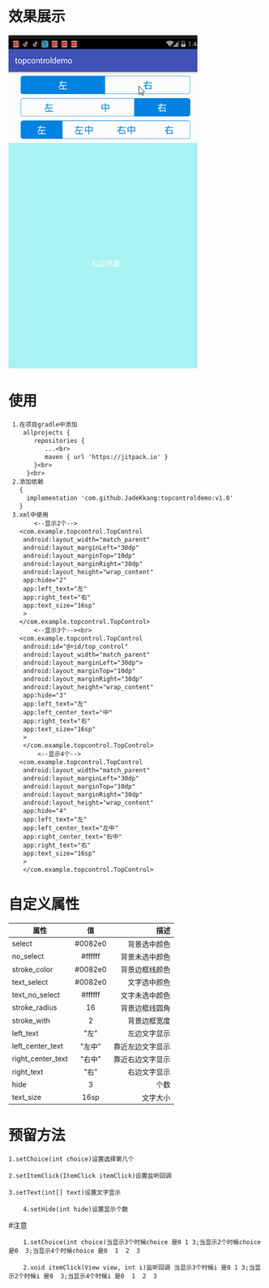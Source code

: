 # 效果展示
![](https://github.com/JadeKkang/topcontroldemo/blob/master/image/topcontrol.gif)
# 使用
     1.在项目gradle中添加
        allprojects {
           repositories {
              ...<br> 
              maven { url 'https://jitpack.io' }
           }<br> 
         }<br> 
     2.添加依赖
       {
         implementation 'com.github.JadeKkang:topcontroldemo:v1.0'
       }
     3.xml中使用
           <--显示2个-->
       <com.example.topcontrol.TopControl
        android:layout_width="match_parent"
        android:layout_marginLeft="30dp"
        android:layout_marginTop="10dp"
        android:layout_marginRight="30dp"
        android:layout_height="wrap_content"
        app:hide="2" 
        app:left_text="左"
        app:right_text="右" 
        app:text_size="16sp"
        > 
       </com.example.topcontrol.TopControl> 
           <--显示3个--><br> 
       <com.example.topcontrol.TopControl
        android:id="@+id/top_control"
        android:layout_width="match_parent" 
        android:layout_marginLeft="30dp"> 
        android:layout_marginTop="10dp"
        android:layout_marginRight="30dp"
        android:layout_height="wrap_content"
        app:hide="3" 
        app:left_text="左"
        app:left_center_text="中"
        app:right_text="右"
        app:text_size="16sp"
        >
        </com.example.topcontrol.TopControl>
            <--显示4个-->
       <com.example.topcontrol.TopControl 
        android:layout_width="match_parent"
        android:layout_marginLeft="30dp"
        android:layout_marginTop="10dp" 
        android:layout_marginRight="30dp" 
        android:layout_height="wrap_content"
        app:hide="4"
        app:left_text="左" 
        app:left_center_text="左中"
        app:right_center_text="右中" 
        app:right_text="右"
        app:text_size="16sp" 
        >
        </com.example.topcontrol.TopControl>
# 自定义属性
| 属性 | 值 | 描述 | 
| ------------- |:-------------:| -----:| 
| select |#0082e0| 背景选中颜色 | 
| no_select | #ffffff | 背景未选中颜色 | 
| stroke_color |#0082e0| 背景边框线颜色 | 
| text_select | #0082e0 |文字选中颜色 | 
| text_no_select |#ffffff| 文字未选中颜色 | 
| stroke_radius | 16 | 背景边框线圆角 | 
| stroke_with |2| 背景边框宽度 | 
| left_text | "左" | 左边文字显示 | 
| left_center_text |"左中"| 靠近左边文字显示 | 
| right_center_text | "右中" | 靠近右边文字显示 | 
| right_text |"右" | 右边文字显示 | 
| hide | 3 | 个数| 
| text_size |16sp | 文字大小| 
# 预留方法

	1.setChoice(int choice)设置选择第几个

	2.setItemClick(ItemClick itemClick)设置监听回调

	3.setText(int[] text)设置文字显示
  
        4.setHide(int hide)设置显示个数
 
 #注意
 
        1.setChoice(int choice)当显示3个时候choice 是0 1 3;当显示2个时候choice 是0  3;当显示4个时候choice 是0  1  2  3
   
        2.void itemClick(View view, int i)监听回调 当显示3个时候i 是0 1 3;当显示2个时候i 是0  3;当显示4个时候i 是0  1  2  3
  
  
  
  
  
  
